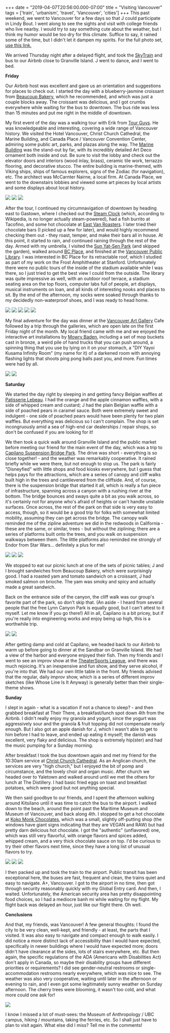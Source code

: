 +++
date = "2019-04-07T20:56:00.000-07:00"
title = "Visiting Vancouver"
tags = ['train', 'urbanism', 'travel', 'Vancouver', 'cities']
+++
This past weekend, we went to Vancouver for a few days so that J could participate in Lindy Bout.  I went along to see the sights and visit with college friends who live nearby.  I would try to say something cute about the weather, but I think my humor would be too dry for this climate.  Suffice to say, it rained some of the time, but I didn't let it dampen my spirits.  For the full photo set, [use this link.](https://photos.app.goo.gl/ep1fGuLB6Z7y7Gg6A)

We arrived Thursday night after a delayed flight, and took the [SkyTrain](https://en.m.wikipedia.org/wiki/SkyTrain_(Vancouver)) and bus to our Airbnb close to Granville Island.  J went to dance, and I went to bed.

**Friday**

Our Airbnb host was excellent and gave us an orientation and suggestions for places to check out.  I started the day with a blueberry-jasmine croissant from [Beaucoup Bakery](http://www.beaucoupbakery.com/), which he recommended, and which was just a couple blocks away.  The croissant was delicious, and I got crumbs everywhere while waiting for the bus to downtown.  The bus ride was less than 15 minutes and put me right in the middle of downtown.

My first event of the day was a walking tour with Erik from [Tour Guys](https://www.tourguys.ca/tour/free-walking-tour-vancouver-downtown-waterfront/).  He was knowledgeable and interesting, covering a wide range of Vancouver history.  We visited the Hotel Vancouver, Christ Church Cathedral, the Marine Building, and Canada Place / Vancouver Convention Center, admiring some public art, parks, and plazas along the way.  The [Marine Building](https://en.m.wikipedia.org/wiki/Marine_Building) was the stand-out by far, with its incredibly detailed Art Deco ornament both inside and out.   Be sure to visit the lobby and check out the elevator doors and interiors (wood inlay, brass), ceramic tile work, terrazzo flooring, and decorative stucco.  The entire building is marine-themed, with Viking ships, ships of famous explorers, signs of the Zodiac (for navigation), etc.  The architect was McCarnter Nairne, a local firm.  At Canada Place, we went to the downstairs lobbies and viewed some art pieces by local artists and some displays about local history.

<img src="https://3.bp.blogspot.com/-FHjzsGhQf3w/XKq4c34YqHI/AAAAAAAAbJU/9KhjbV31T8M7WyxdEDsd-4h_T-vin4p3ACKgBGAs/s1600/IMG_20190405_101609.jpg"/>

<img src="https://1.bp.blogspot.com/-08phABYo4sI/XKq4c1UgUOI/AAAAAAAAbJU/6-wFUfObgx88NHkynoR6a0Nt8SX4MX2lQCKgBGAs/s1600/IMG_20190405_103254.jpg"/>

<img src="https://3.bp.blogspot.com/-iirUb_hUpEE/XKq4cy71KCI/AAAAAAAAbJU/RB_H7uPZgkEotNJP1dO7nYZRyMsPzPBBACKgBGAs/s1600/IMG_20190405_104832.jpg"/>

After the tour, I continued my circumnavigation of downtown by heading east to Gastown, where I checked out the [Steam Clock](https://en.m.wikipedia.org/wiki/Steam_clock) (which, according to Wikipedia, is no longer actually steam-powered), had a fish burrito at Tacofino, and some hot chocolate at [East Van Roasters](http://eastvanroasters.com/).  I later tried their chocolate bars (I picked up a few for later), and would highly recommend checking them out - they roast, temper, and make their bars all in house.  At this point, it started to rain, and continued raining through the rest of the day.  Armed with my umbrella, I visited the [Sun Yat-Sen Park](https://en.m.wikipedia.org/wiki/Dr._Sun_Yat-Sen_Classical_Chinese_Garden) (and skipped the garden), walked around [BC Place](https://en.m.wikipedia.org/wiki/BC_Place), and finished at the [Vancouver Public Library](https://www.vpl.ca/).  I was interested in BC Place for its retractable roof, which I studied as part of my work on the Frost Amphitheater at Stanford.  Unfortunately there were no public tours of the inside of the stadium available while I was there, so I just tried to get the best view I could from the outside.  The library was quite impressive as well, with an outdoor roof terrace, a stadium seating area on the top floors, computer labs full of people, art displays, musical instruments on loan, and all kinds of interesting nooks and places to sit.  By the end of the afternoon, my socks were soaked through thanks to my decidedly non-waterproof shoes, and I was ready to head home.

<img src="https://2.bp.blogspot.com/-Sy9DiZjhvVs/XKq4urJpYnI/AAAAAAAAbJc/WxfLRkqH1GsJFA5NZgEBO3JiE5qmdSUywCKgBGAs/s1600/IMG_20190405_124826.jpg"/>

<img src="https://3.bp.blogspot.com/-yC6yZ2ZJElE/XKq4uhKj5YI/AAAAAAAAbJc/YB8vhV2O3ZYajVU6n-XjpEVxlz5dWaznQCKgBGAs/s1600/IMG_20190405_140837.jpg"/>

<img src="https://3.bp.blogspot.com/-v5_jmgqzQIM/XKq4uk3PIBI/AAAAAAAAbJc/_wULQwZkEDAaW9WaNuGUFtOL1_mm2x1nQCKgBGAs/s1600/IMG_20190405_141049.jpg"/>

<img src="https://2.bp.blogspot.com/-KLwy85isK6I/XKq4uoFSXfI/AAAAAAAAbJc/ez3E3kIFYNAPVH9iO9SaBuZHj745oEkvwCKgBGAs/s1600/IMG_20190405_142200.jpg"/>

<img src="https://1.bp.blogspot.com/-pWaYVCs0EAM/XKq4ugsXpvI/AAAAAAAAbJc/3Qtf7TswDBwXg0ji1uISjl5TR5sJ-C9PACKgBGAs/s1600/IMG_20190405_151720.jpg"/>

My final adventure for the day was dinner at the <a href="http://www.vanartgallery.bc.ca/">Vancouver Art Gallery</a> Cafe followed by a trip through the galleries, which are open late on the first Friday night of the month.  My local friend came with me and we enjoyed the interactive art installations by [Mowry Baden](https://en.m.wikipedia.org/wiki/Mowry_Baden), including a set of mop buckets cast in bronze, a weird pile of hand trucks that you can push around, a spinning thing that you use by lying on it on your stomach, a "DIY Yayoi Kusama Infinity Room" (my name for it) of a darkened room with annoying flashing lights that shoots ping pong balls past you, and more.  Fun times were had by all.

<img src="https://2.bp.blogspot.com/-Y67IDr_O4D4/XKq45XoXQLI/AAAAAAAAbJg/NolQnYRSPFQXkS26CGpsrbKREkEL5WHtgCKgBGAs/s1600/IMG_20190405_193225.jpg"/>

<img src="https://3.bp.blogspot.com/-z5u0gbGkg7A/XKq45RcW2dI/AAAAAAAAbJg/Qaj6UZIemC0P1mpj_gsQgL4xBCRd7ldHwCKgBGAs/s1600/IMG_20190405_193245.jpg"/>

**Saturday**

We started the day right by sleeping in and getting fancy Belgian waffles at [Patisserie Lebeau](https://www.grababetterwaffle.com/).  I had the orange and the apple cinnamon waffles, with a side of whipped cream and custard; J had the plain Belgian waffle with a side of poached pears in caramel sauce.  Both were extremely sweet and indulgent - one side of poached pears would have been plenty for two plain waffles.  But everything was delicious so I can't complain.  The shop is set incongruously amid a sea of high-end car dealerships / repair shops, so don't be confused if you are looking for it!

We then took a quick walk around Granville Island and the public market before meeting our friend for the main event of the day, which was a trip to [Capilano Suspension Bridge Park](https://www.capbridge.com/).  The drive was short - everything is so close together! - and the weather was remarkably cooperative.  It rained briefly while we were there, but not enough to stop us.  The park is fairly "Disneyfied" with little shops and food kiosks everywhere, but I guess that helps pays for the attractions, which are a series of canopy and cliff walks built high in the trees and cantilevered from the cliffside.  And, of course, there is the suspension bridge that started it all, which is really a fun piece of infrastructure, spanning across a canyon with a rushing river at the bottom.  The bridge bounces and sways quite a bit as you walk across, so it's certainly not for anyone who's afraid of heights or can't handle unstable surfaces.  Once across, the rest of the park on that side is very easy to access, though, so it would be a good trip for folks with somewhat limited mobility, assuming they can get across the bridge.  The canopy walk reminded me of the zipline adventure we did in the redwoods in California - these are the same, or similar, trees - but without the ziplining; there are a series of platforms built onto the trees, and you walk on suspension walkways between them.  The little platforms also reminded me strongly of Endor from Star Wars... definitely a plus for me!

<img src="https://1.bp.blogspot.com/-GYdV7sISLNg/XKq5DeZa3iI/AAAAAAAAbJk/45PMyDuaNMohlHBupffy8SWtj6IRi4eBgCKgBGAs/s1600/IMG_20190406_134552.jpg"/>

<img src="https://1.bp.blogspot.com/-l15-fEoULKc/XKq5DeVxUgI/AAAAAAAAbJk/ZpaPdcD-KZ4QH5KN2Crf4d96FRCvGbWqACKgBGAs/s1600/IMG_20190406_135936.jpg"/>

<img src="https://4.bp.blogspot.com/-jqzEJbOlBuU/XKq5DVlJWmI/AAAAAAAAbJk/e3-ImdRnp38DHsiw5xRFOX5susJk0MPLQCKgBGAs/s1600/IMG_20190406_155551.jpg"/>

We stopped to eat our picnic lunch at one of the sets of picnic tables; J and I brought sandwiches from Beaucoup Bakery, which were surprisingly good.  I had a roasted yam and tomato sandwich on a croissant, J had smoked salmon on brioche.  The yam was smoky and spicy and actually made a great sandwich.

Back on the entrance side of the canyon, the cliff walk was our group's favorite part of the park, so don't skip that.  (An aside - I heard from several people that the free Lynn Canyon Park is equally good, but I can't attest to it myself.  Let me know if you go there!)  All in all, Capilano is a bit pricey, but if you're really into engineering works and enjoy being up high, this is a worthwhile trip.

<img src="https://1.bp.blogspot.com/-hp2lWZRBW7o/XKq5Jy15NJI/AAAAAAAAbJo/augM0JLuB1sfNctbCLRL7thqAPsq5FpqACKgBGAs/s1600/IMG_20190406_155511.jpg"/>

<img src="https://3.bp.blogspot.com/-FsEwaQYKc4A/XKq5J9ByZwI/AAAAAAAAbJo/E8Bb__iVgQ87Ja5xQlrYwUBZyZ2tPobSgCKgBGAs/s1600/IMG_20190406_134249.jpg"/>

After getting damp and cold at Capilano, we headed back to our Airbnb to warm up before going to dinner at the Sandbar on Granville Island.  We had a view of the harbor and everyone enjoyed their fish.  Then my friends and I went to see an improv show at the [TheaterSports League](https://www.vtsl.com/), and there was much rejoicing.  It's an inexpensive and fun show, and they serve alcohol, if you're into that.  We had our own little table in the front.  My friends advised that the regular, daily improv show, which is a series of different improv sketches (like Whose Line Is It Anyway) is generally better than their single-theme shows.

**Sunday**

I slept in again - what is a vacation if not a chance to sleep? - and then grabbed breakfast at Their There, a breakfast/lunch spot down 4th from the Airbnb.  I didn't really enjoy my granola and yogurt, since the yogurt was aggressively sour and the granola & fruit topping did not compensate nearly enough.  But I also got an apple danish for J, which I wasn't able to get to him before I had to leave, and ended up eating it myself; the danish was excellent, very flaky and delicious.  The shop is extremely hip(ster) and had the music pumping for a Sunday morning.

After breakfast I took the bus downtown again and met my friend for the 10:30am service at [Christ Church Cathedral](https://thecathedral.ca/).  As an Anglican church, the services are very "high church," but I enjoyed the bit of pomp and circumstance, and the lovely choir and organ music.  After church we headed over to Yaletown and walked around until we met the others for lunch at The Distillery.  I had basic fried eggs on toast and breakfast potatoes, which were good but not anything special.

We then said goodbye to our friends, and I spent the afternoon walking around Kitsilano until it was time to catch the bus to the airport.  I walked down to the beach, around the point past the Maritime Museum and Museum of Vancouver, and back along 4th.  I stopped to get a hot chocolate at [Koko Monk Chocolates](https://kokomonk.com/), which was a small, slightly off-putting shop (the windows have giant signs indicating that they are VEGAN and RAW) but had pretty darn delicious hot chocolate.  I got the "authentic" (unflavored) one, which was still very flavorful, with orange flavors and spices added, whipped cream, and a very thick chocolate sauce on top.  I'd be curious to try their other flavors next time, since they have a long list of unusual flavors to try.

<img src="https://1.bp.blogspot.com/-c4LUxq3ruQk/XKq7EOC22KI/AAAAAAAAbKk/YGZ0k_kmDvo_mSDuaKCFzd21hi89R_ALwCKgBGAs/s1600/IMG_20190407_150641.jpg"/>

<img src="https://3.bp.blogspot.com/-RxEFikehIrY/XKq7EPJp1GI/AAAAAAAAbKk/MlU5ZszqcHgm22SlYa3TW0oB8NN2FelWgCKgBGAs/s1600/IMG_20190407_150824.jpg"/>

<img src="https://4.bp.blogspot.com/-wHfXbzn1lB8/XKq7EJSxaZI/AAAAAAAAbKk/xxmYQ9_689c8hGUiTcPP9UKDBVUnwla_ACKgBGAs/s1600/IMG_20190407_150335.jpg"/>

I then packed up and took the train to the airport.  Public transit has been exceptional here, the buses are fast, frequent and clean, the trains quiet and easy to navigate.  A+, Vancouver.  I got to the airport in no time, then got through security reasonably quickly with my Global Entry card.  And then, I waited.  Unfortunately, the American security area has pretty disappointing food choices, so I had a mediocre banh mi while waiting for my flight.  My flight back was delayed an hour, just like our flight there.  Oh well.

**Conclusions**

And that, my friends, was Vancouver!  A few general thoughts:  I found the city to be very clean, well-kept, and friendly - at least, the parts that I visited.  It was also easy to navigate and compact enough to walk easily.  I did notice a more distinct lack of accessibility than I would have expected, specifically in newer buildings where I would have expected more; doors didn't have clearance at the sides, lots of stairs everywhere, etc.  But then again, the specific regulations of the ADA (Americans with Disabilities Act) don't apply in Canada, so maybe their disability groups have different priorities or requirements?  I did see gender-neutral restrooms or single-accommodation restrooms nearly everywhere, which was nice to see.  The weather was also very cooperative, waiting until later in the afternoon or evening to rain, and I even got some legitimately sunny weather on Sunday afternoon.  The cherry trees were blooming, it wasn't too cold, and what more could one ask for!

<img src="https://1.bp.blogspot.com/-Cl6s6YB_Npg/XKq7OPkc2_I/AAAAAAAAbKo/5Ddkk8q4bU83fHtz3nVMDua6dIj8wyhVgCKgBGAs/s1600/IMG_20190407_150830.jpg"/>

I know I missed a lot of must-sees:  the Museum of Anthropology / UBC campus, hiking / mountains, taking the ferries, etc.  So I shall just have to plan to visit again.   What else did I miss?  Tell me in the comments!
